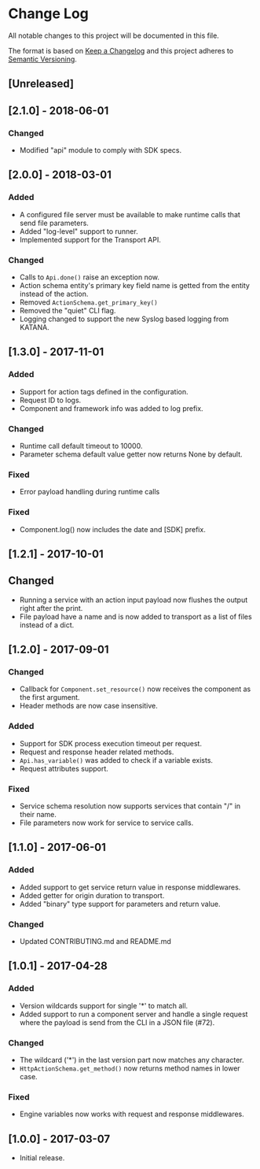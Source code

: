 # Change Log
All notable changes to this project will be documented in this file.

The format is based on [Keep a Changelog](http://keepachangelog.com/)
and this project adheres to [Semantic Versioning](http://semver.org/).

## [Unreleased]

## [2.1.0] - 2018-06-01
### Changed
- Modified "api" module to comply with SDK specs.

## [2.0.0] - 2018-03-01
### Added
- A configured file server must be available to make runtime calls
  that send file parameters.
- Added "log-level" support to runner.
- Implemented support for the Transport API.

### Changed
- Calls to `Api.done()` raise an exception now.
- Action schema entity's primary key field name is getted from the
  entity instead of the action.
- Removed `ActionSchema.get_primary_key()`
- Removed the "quiet" CLI flag.
- Logging changed to support the new Syslog based logging from KATANA.

## [1.3.0] - 2017-11-01
### Added
- Support for action tags defined in the configuration.
- Request ID to logs.
- Component and framework info was added to log prefix.

### Changed
- Runtime call default timeout to 10000.
- Parameter schema default value getter now returns None by default.

### Fixed
- Error payload handling during runtime calls

### Fixed
- Component.log() now includes the date and [SDK] prefix.

## [1.2.1] - 2017-10-01
## Changed
- Running a service with an action input payload now flushes the output
  right after the print.
- File payload have a name and is now added to transport as a list of
  files instead of a dict.

## [1.2.0] - 2017-09-01
### Changed
- Callback for `Component.set_resource()` now receives the component as
  the first argument.
- Header methods are now case insensitive.

### Added
- Support for SDK process execution timeout per request.
- Request and response header related methods.
- `Api.has_variable()` was added to check if a variable exists.
- Request attributes support.

### Fixed
- Service schema resolution now supports services that contain
  "/" in their name.
- File parameters now work for service to service calls.

## [1.1.0] - 2017-06-01
### Added
- Added support to get service return value in response middlewares.
- Added getter for origin duration to transport.
- Added "binary" type support for parameters and return value.

### Changed
- Updated CONTRIBUTING.md and README.md

## [1.0.1] - 2017-04-28
### Added
- Version wildcards support for single '*' to match all.
- Added support to run a component server and handle a single request
  where the payload is send from the CLI in a JSON file (#72).

### Changed
- The wildcard ('*') in the last version part now matches any character.
- `HttpActionSchema.get_method()` now returns method names in lower case.

### Fixed
- Engine variables now works with request and response middlewares.

## [1.0.0] - 2017-03-07
- Initial release.
